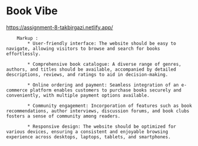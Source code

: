 # Book Vibe

https://assignment-8-takbirgazi.netlify.app/

        Markup :
            * User-friendly interface: The website should be easy to navigate, allowing visitors to browse and search for books effortlessly.

            * Comprehensive book catalogue: A diverse range of genres, authors, and titles should be available, accompanied by detailed descriptions, reviews, and ratings to aid in decision-making.

            * Online ordering and payment: Seamless integration of an e-commerce platform enables customers to purchase books securely and conveniently, with multiple payment options available.

            * Community engagement: Incorporation of features such as book recommendations, author interviews, discussion forums, and book clubs fosters a sense of community among readers.

            * Responsive design: The website should be optimized for various devices, ensuring a consistent and enjoyable browsing experience across desktops, laptops, tablets, and smartphones.